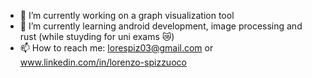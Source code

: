 
- 🔭 I’m currently working on a graph visualization tool 
- 🌱 I’m currently learning android development, image processing and rust (while stuyding for uni exams 😿)
- 📫 How to reach me: lorespiz03@gmail.com or www.linkedin.com/in/lorenzo-spizzuoco
